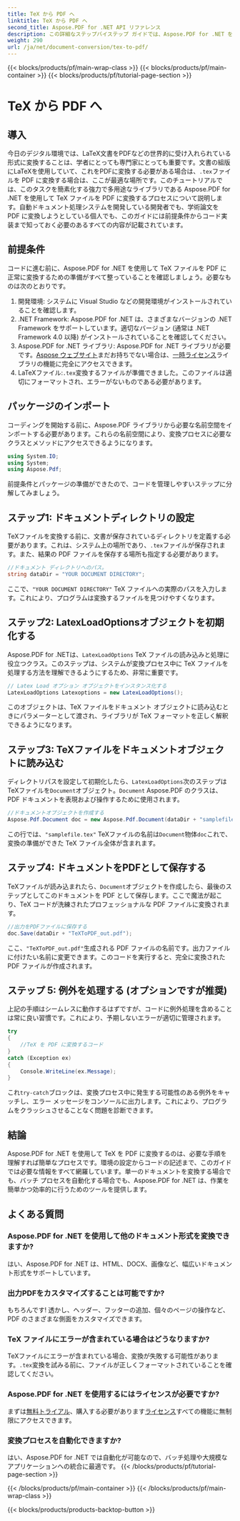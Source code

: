 ```yaml
---
title: TeX から PDF へ
linktitle: TeX から PDF へ
second_title: Aspose.PDF for .NET API リファレンス
description: この詳細なステップバイステップ ガイドでは、Aspose.PDF for .NET を使用して TeX を PDF に変換する方法を説明します。開発者やドキュメント プロフェッショナルに最適です。
weight: 290
url: /ja/net/document-conversion/tex-to-pdf/
---
```


{{< blocks/products/pf/main-wrap-class >}}
{{< blocks/products/pf/main-container >}}
{{< blocks/products/pf/tutorial-page-section >}}

# TeX から PDF へ

## 導入

今日のデジタル環境では、LaTeX文書をPDFなどの世界的に受け入れられている形式に変換することは、学者にとっても専門家にとっても重要です。文書の組版にLaTeXを使用していて、これをPDFに変換する必要がある場合は、`.tex`ファイルを PDF に変換する場合は、ここが最適な場所です。このチュートリアルでは、このタスクを簡素化する強力で多用途なライブラリである Aspose.PDF for .NET を使用して TeX ファイルを PDF に変換するプロセスについて説明します。自動ドキュメント処理システムを開発している開発者でも、学術論文を PDF に変換しようとしている個人でも、このガイドには前提条件からコード実装まで知っておく必要のあるすべての内容が記載されています。

## 前提条件

コードに進む前に、Aspose.PDF for .NET を使用して TeX ファイルを PDF に正常に変換するための準備がすべて整っていることを確認しましょう。必要なものは次のとおりです。

1. 開発環境: システムに Visual Studio などの開発環境がインストールされていることを確認します。
2. .NET Framework: Aspose.PDF for .NET は、さまざまなバージョンの .NET Framework をサポートしています。適切なバージョン (通常は .NET Framework 4.0 以降) がインストールされていることを確認してください。
3.  Aspose.PDF for .NET ライブラリ: Aspose.PDF for .NET ライブラリが必要です。[Aspose ウェブサイト](https://releases.aspose.com/pdf/net/)まだお持ちでない場合は、[一時ライセンス](https://purchase.aspose.com/temporary-license/)ライブラリの機能に完全にアクセスできます。
4.  LaTeXファイル:`.tex`変換するファイルが準備できました。このファイルは適切にフォーマットされ、エラーがないものである必要があります。

## パッケージのインポート

コーディングを開始する前に、Aspose.PDF ライブラリから必要な名前空間をインポートする必要があります。これらの名前空間により、変換プロセスに必要なクラスとメソッドにアクセスできるようになります。

```csharp
using System.IO;
using System;
using Aspose.Pdf;
```

前提条件とパッケージの準備ができたので、コードを管理しやすいステップに分解してみましょう。

## ステップ1: ドキュメントディレクトリの設定

TeXファイルを変換する前に、文書が保存されているディレクトリを定義する必要があります。これは、システム上の場所であり、`.tex`ファイルが保存されます。また、結果の PDF ファイルを保存する場所も指定する必要があります。

```csharp
//ドキュメント ディレクトリへのパス。
string dataDir = "YOUR DOCUMENT DIRECTORY";
```

ここで、`"YOUR DOCUMENT DIRECTORY"` TeX ファイルへの実際のパスを入力します。これにより、プログラムは変換するファイルを見つけやすくなります。

## ステップ2: LatexLoadOptionsオブジェクトを初期化する

Aspose.PDF for .NETは、`LatexLoadOptions` TeX ファイルの読み込みと処理に役立つクラス。このステップは、システムが変換プロセス中に TeX ファイルを処理する方法を理解できるようにするため、非常に重要です。

```csharp
// Latex Load オプション オブジェクトをインスタンス化する
LatexLoadOptions Latexoptions = new LatexLoadOptions();
```

このオブジェクトは、TeX ファイルをドキュメント オブジェクトに読み込むときにパラメーターとして渡され、ライブラリが TeX フォーマットを正しく解釈できるようになります。

## ステップ3: TeXファイルをドキュメントオブジェクトに読み込む

ディレクトリパスを設定して初期化したら、`LatexLoadOptions`次のステップはTeXファイルを`Document`オブジェクト。`Document` Aspose.PDF のクラスは、PDF ドキュメントを表現および操作するために使用されます。 

```csharp
//ドキュメントオブジェクトを作成する
Aspose.Pdf.Document doc = new Aspose.Pdf.Document(dataDir + "samplefile.tex", Latexoptions);
```

この行では、`"samplefile.tex"` TeXファイルの名前は`Document`物体`doc`これで、変換の準備ができた TeX ファイル全体が含まれます。

## ステップ4: ドキュメントをPDFとして保存する

TeXファイルが読み込まれたら、`Document`オブジェクトを作成したら、最後のステップとしてこのドキュメントを PDF として保存します。ここで魔法が起こり、TeX コードが洗練されたプロフェッショナルな PDF ファイルに変換されます。

```csharp
//出力をPDFファイルに保存する
doc.Save(dataDir + "TeXToPDF_out.pdf");
```

ここ、`"TeXToPDF_out.pdf"`生成される PDF ファイルの名前です。出力ファイルに付けたい名前に変更できます。このコードを実行すると、完全に変換された PDF ファイルが作成されます。

## ステップ 5: 例外を処理する (オプションですが推奨)

上記の手順はシームレスに動作するはずですが、コードに例外処理を含めることは常に良い習慣です。これにより、予期しないエラーが適切に管理されます。

```csharp
try
{
    //TeX を PDF に変換するコード
}
catch (Exception ex)
{
    Console.WriteLine(ex.Message);
}
```

これ`try-catch`ブロックは、変換プロセス中に発生する可能性のある例外をキャッチし、エラー メッセージをコンソールに出力します。これにより、プログラムをクラッシュさせることなく問題を診断できます。

## 結論

Aspose.PDF for .NET を使用して TeX を PDF に変換するのは、必要な手順を理解すれば簡単なプロセスです。環境の設定からコードの記述まで、このガイドでは必要な情報をすべて網羅しています。単一のドキュメントを変換する場合でも、バッチ プロセスを自動化する場合でも、Aspose.PDF for .NET は、作業を簡単かつ効率的に行うためのツールを提供します。

## よくある質問

### Aspose.PDF for .NET を使用して他のドキュメント形式を変換できますか?
はい、Aspose.PDF for .NET は、HTML、DOCX、画像など、幅広いドキュメント形式をサポートしています。

### 出力PDFをカスタマイズすることは可能ですか?
もちろんです! 透かし、ヘッダー、フッターの追加、個々のページの操作など、PDF のさまざまな側面をカスタマイズできます。

### TeX ファイルにエラーが含まれている場合はどうなりますか?
 TeXファイルにエラーが含まれている場合、変換が失敗する可能性があります。`.tex`変換を試みる前に、ファイルが正しくフォーマットされていることを確認してください。

### Aspose.PDF for .NET を使用するにはライセンスが必要ですか?
まずは[無料トライアル](https://releases.aspose.com/)、購入する必要があります[ライセンス](https://purchase.aspose.com/buy)すべての機能に無制限にアクセスできます。

### 変換プロセスを自動化できますか?
はい、Aspose.PDF for .NET では自動化が可能なので、バッチ処理や大規模なアプリケーションへの統合に最適です。
{{< /blocks/products/pf/tutorial-page-section >}}

{{< /blocks/products/pf/main-container >}}
{{< /blocks/products/pf/main-wrap-class >}}

{{< blocks/products/products-backtop-button >}}
